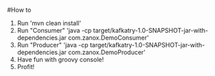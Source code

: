 #How to

<ol>
  <li>Run 'mvn clean install'</li>
  <li>Run "Consumer" 'java -cp target/kafkatry-1.0-SNAPSHOT-jar-with-dependencies.jar com.zanox.DemoConsumer'</li>
  <li>Run "Producer" 'java -cp target/kafkatry-1.0-SNAPSHOT-jar-with-dependencies.jar com.zanox.DemoProducer'</li>
  <li>Have fun with groovy console!</li>
  <li>Profit!</li>
</ol>
